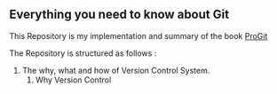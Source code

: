 ## Everything you need to know about Git

This Repository is my implementation and summary of the book [ProGit](https://git-scm.com/book/en/v2)

The Repository is structured as follows :  
1. The why, what and how of Version Control System.
   1. Why Version Control